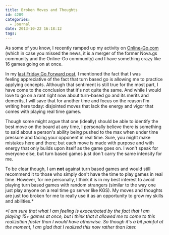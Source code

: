 ```yaml
---
title: Broken Moves and Thoughts
id: 4209
categories:
  - Journal
date: 2013-10-22 16:18:12
tags:
---
```


As some of you know, I recently ramped up my activity on [Online-Go.com](http://www.online-go.com) (which in case you missed the news, it is a merger of the former Nova.gs community and the Online-Go community) and I have something crazy like 16 games going on at once.

In my [last Friday Go Forward post](http://www.bengozen.com/friday-go-forward-week-37/ "Friday Go Forward: Week 37"), I mentioned the fact that I was feeling appreciative of the fact that turn based go is allowing me to practice applying concepts. Although that sentiment is still true for the most part, I have come to the conclusion that it's not quite the same. And while I would love to go on a rant right now about turn-based go and its merits and demerits, I will save that for another time and focus on the reason I'm writing here today: disjointed moves that lack the energy and vigor that comes with playing real time games.

Though some might argue that one (ideally) should be able to identify the best move on the board at any time, I personally believe there is something to said about a person's ability being pushed to the max when under time pressure and facing your opponent in real time. Sure, you might make mistakes here and there; but each move is made with purpose and with energy that only builds upon itself as the game goes on. I won't speak for everyone else, but turn based games just don't carry the same intensity for me.

To be clear though, I am **not** against turn based games and would still recommend it to those who simply don't have the time to play games in real time. However, for me personally, I think it is in my best interest to avoid playing turn based games with random strangers (similar to the way one just play anyone on a real time go server like KGS). My moves and thoughts are just too broken for me to really use it as an opportunity to grow my skills and abilities.*

_*I am sure that what I am feeling is exacerbated by the fact that I am playing 15+ games at once, but I think that it allowed me to come to this realization faster than I would have otherwise. So though it's a bit painful at the moment, I am glad that I realized this now rather than later._